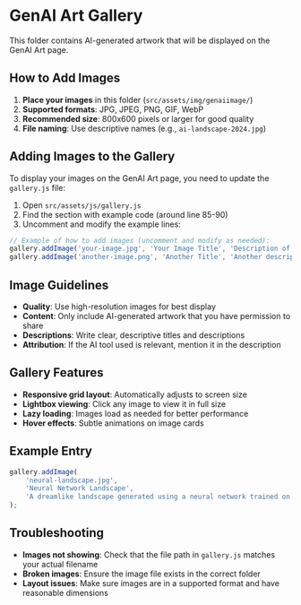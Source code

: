 # GenAI Art Gallery

This folder contains AI-generated artwork that will be displayed on the GenAI Art page.

## How to Add Images

1. **Place your images** in this folder (`src/assets/img/genaiimage/`)
2. **Supported formats**: JPG, JPEG, PNG, GIF, WebP
3. **Recommended size**: 800x600 pixels or larger for good quality
4. **File naming**: Use descriptive names (e.g., `ai-landscape-2024.jpg`)

## Adding Images to the Gallery

To display your images on the GenAI Art page, you need to update the `gallery.js` file:

1. Open `src/assets/js/gallery.js`
2. Find the section with example code (around line 85-90)
3. Uncomment and modify the example lines:

```javascript
// Example of how to add images (uncomment and modify as needed):
gallery.addImage('your-image.jpg', 'Your Image Title', 'Description of your AI-generated artwork.');
gallery.addImage('another-image.png', 'Another Title', 'Another description.');
```

## Image Guidelines

- **Quality**: Use high-resolution images for best display
- **Content**: Only include AI-generated artwork that you have permission to share
- **Descriptions**: Write clear, descriptive titles and descriptions
- **Attribution**: If the AI tool used is relevant, mention it in the description

## Gallery Features

- **Responsive grid layout**: Automatically adjusts to screen size
- **Lightbox viewing**: Click any image to view it in full size
- **Lazy loading**: Images load as needed for better performance
- **Hover effects**: Subtle animations on image cards

## Example Entry

```javascript
gallery.addImage(
    'neural-landscape.jpg', 
    'Neural Network Landscape', 
    'A dreamlike landscape generated using a neural network trained on classical landscape paintings. Created with StyleGAN2.'
);
```

## Troubleshooting

- **Images not showing**: Check that the file path in `gallery.js` matches your actual filename
- **Broken images**: Ensure the image file exists in the correct folder
- **Layout issues**: Make sure images are in a supported format and have reasonable dimensions 